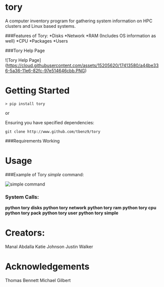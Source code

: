 # tory
A computer inventory program for gathering system information on HPC clusters and Linux based systems.

###Features of Tory:
*Disks
*Network
*RAM (Includes OS information as well)
*CPU
*Packages
*Users

###Tory Help Page

![Tory Help Page] (https://cloud.githubusercontent.com/assets/15205620/17413580/a44be336-5a36-11e6-82fc-97e514646cbb.PNG)

# Getting Started
    > pip install tory

or

Ensuring you have specified dependencies:

```
git clone http://www.github.com/tbenz9/tory
```

###Requirements
Working

# Usage
###Example of Tory *simple* command:

![simple command](https://cloud.githubusercontent.com/assets/15205620/17413825/a51932b8-5a37-11e6-93dc-f141ef13e948.PNG)

### System Calls:
**python tory disks**
**python tory network**
**python tory ram**
**python tory cpu**
**python tory pack**
**python tory user**
**python tory simple**

# Creators:
 Manal Abdalla
 Katie Johnson
 Justin Walker

# Acknowledgements
 Thomas Bennett
 Michael Gilbert

